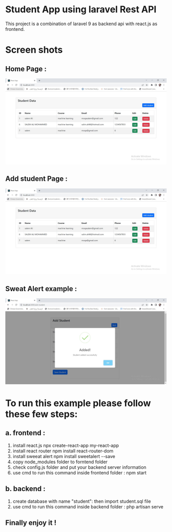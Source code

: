 # Student App using laravel Rest API
This project is  a combination of laravel 9 as backend api with react.js as frontend.
# Screen shots
## Home Page :
![home](./home.JPG)

## Add student Page :
![add](./add.JPG)

## Sweat Alert example :
![sweetalert](./sweetalert.JPG)




# To run this example please follow these few steps:

## a. frontend : 
1. install react.js 
npx create-react-app my-react-app
2. install react router 
npm install react-router-dom
3. install sweeat alert 
npm install sweetalert --save
4. copy node_modules folder to forntend folder
5. check config.js folder and put your backend server information
6. use cmd to run this command inside frontend folder : npm start

## b. backend :
1. create database with name "student":
then import student.sql file
2. use cmd to run this command inside backend folder : php artisan serve 


## Finally enjoy it !


